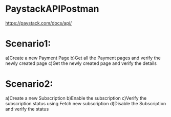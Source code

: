 # PaystackAPIPostman

https://paystack.com/docs/api/


Scenario1:
============
a)Create a new Payment Page 
b)Get all the Payment pages and verify the newly created page
c)Get the newly created page and verify the details

Scenario2:
=============
a)Create a new Subscription
b)Enable the subscription
c)Verify the subscription status using Fetch new subscription
d)Disable the Subscription and verify the status

